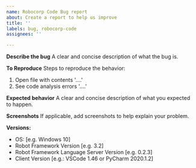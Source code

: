 ```yaml
---
name: Robocorp Code Bug report
about: Create a report to help us improve
title: ''
labels: bug, robocorp-code
assignees: ''

---
```


**Describe the bug**
A clear and concise description of what the bug is.

**To Reproduce**
Steps to reproduce the behavior:
1. Open file with contents '....'
2. See code analysis errors '....'

**Expected behavior**
A clear and concise description of what you expected to happen.

**Screenshots**
If applicable, add screenshots to help explain your problem.

**Versions:**
 - OS: [e.g. Windows 10]
 - Robot Framework Version [e.g. 3.2]
 - Robot Framework Language Server Version [e.g. 0.2.3]
 - Client Version [e.g.: VSCode 1.46 or PyCharm 2020.1.2]
